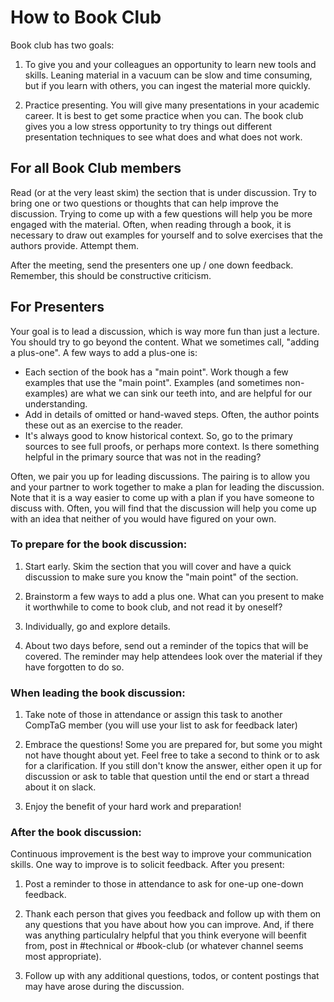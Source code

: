 # How to Book Club

Book club has two goals:

1. To give you and your colleagues an opportunity to learn new tools and skills.
   Leaning material in a vacuum can be slow and time consuming, but if you learn
   with others, you can ingest the material more quickly.

2. Practice presenting. You will give many presentations in your academic
   career.  It is best to get some practice when you can.  The book club gives
   you a low stress opportunity to try things out different presentation
   techniques to see what does and what does not work.

## For all Book Club members

Read (or at the very least skim) the section that is under discussion.  Try to
bring one or two questions or thoughts that can help improve the discussion.
Trying to come up with a few questions will help you be more engaged with the
material. Often, when reading through a book, it is necessary to draw out
examples for yourself and to solve exercises that the authors provide. Attempt
them.

After the meeting, send the presenters one up / one down feedback.  Remember,
this should be constructive criticism.

## For Presenters

Your goal is to lead a discussion, which is way more fun than just a lecture.
You should try to go beyond the content.  What we sometimes call, "adding a
plus-one".  A few ways to add a plus-one is:

* Each section of the book has a "main point".  Work though a few examples that
  use the "main point".  Examples (and sometimes non-examples) are what we can
  sink our teeth into, and are helpful for our understanding.
* Add in details of omitted or hand-waved steps. Often, the author points these
  out as an exercise to the reader.
* It's always good to know historical context. So, go to the primary sources to
  see full proofs, or perhaps more context. Is there something helpful in the
  primary source that was not in the reading?

Often, we pair you up for leading discussions.  The pairing is to allow you and
your partner to work together to make a plan for leading the discussion.  Note
that it is a way easier to come up with a plan if you have someone to discuss
with.  Often, you will find that the discussion will help you come up with an
idea that neither of you would have figured on your own.

### To prepare for the book discussion:

1. Start early.  Skim the section that you will cover and have a quick
   discussion to make sure you know the "main point" of the section.

2. Brainstorm a few ways to add a plus one.  What can you present to make it
   worthwhile to come to book club, and not read it by oneself?

3. Individually, go and explore details.

4. About two days before, send out a reminder of the topics that will be
   covered.  The reminder may help attendees look over the material if they
   have forgotten to do so.

### When leading the book discussion:

1. Take note of those in attendance or assign this task to another CompTaG
   member (you will use your list to ask for feedback
   later)

2. Embrace the questions!  Some you are prepared for, but some you might not
   have thought about yet.  Feel free to take a second to think or to ask for a
   clarification.  If you still don't know the answer, either open it up for
   discussion or ask to table that question until the end or start a thread
   about it on slack.

3. Enjoy the benefit of your hard work and preparation!

### After the book discussion:

Continuous improvement is the best way to improve your communication skills.
One way to improve is to solicit feedback.  After you present:

1. Post a reminder to those in attendance to ask for one-up one-down feedback.

2. Thank each person that gives you feedback and follow up with them on any
   questions that you have about how you can improve.  And, if there was
   anything particulalry helpful that you think everyone will beenfit from,
   post in #technical or #book-club (or whatever channel seems most
   appropriate).

3. Follow up with any additional questions, todos, or content postings that may
   have arose during the discussion.
